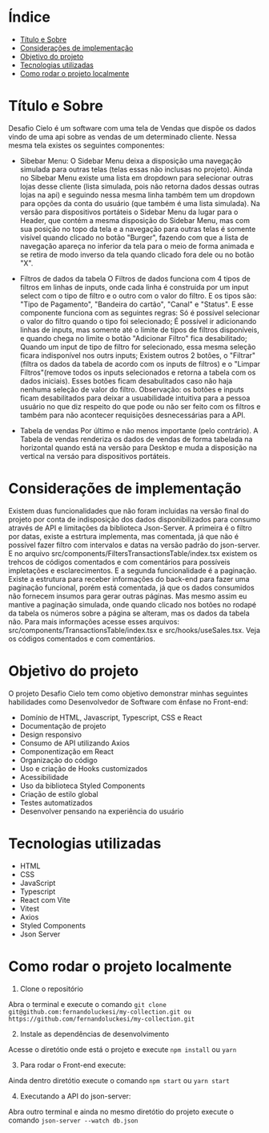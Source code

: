 # Índice

- [Título e Sobre](#titulo-e-sobre)
- [Considerações de implementação](#consideracoes-de-implementacao)
- [Objetivo do projeto](#objetivo-do-projeto)
- [Tecnologias utilizadas](#tecnologias-utilizadas)
- [Como rodar o projeto localmente](#como-rodar-o-projeto-localmente)

# Título e Sobre

Desafio Cielo é um software com uma tela de Vendas que dispõe os dados vindo de uma api sobre as vendas de um determinado cliente. Nessa mesma tela existes os seguintes componentes:

- Sibebar Menu:
  O Sidebar Menu deixa a disposição uma navegação simulada para outras telas (telas essas não inclusas no projeto). Ainda no Sibebar Menu existe uma lista em dropdown para selecionar outras lojas desse cliente (lista simulada, pois não retorna dados dessas outras lojas na api) e seguindo nessa mesma linha também tem um dropdown para opções da conta do usuário (que também é uma lista simulada). Na versão para dispositivos portáteis o Sidebar Menu da lugar para o Header, que contém a mesma disposição do Sidebar Menu, mas com sua posição no topo da tela e a navegação para outras telas é somente visível quando clicado no botão "Burger", fazendo com que a lista de navegação apareça no inferior da tela para o meio de forma animada e se retira de modo inverso da tela quando clicado fora dele ou no botão "X".

- Filtros de dados da tabela
  O Filtros de dados funciona com 4 tipos de filtros em linhas de inputs, onde cada linha é construida por um input select com o tipo de filtro e o outro com o valor do filtro. E os tipos são: "Tipo de Pagamento", "Bandeira do cartão", "Canal" e "Status". E esse componente funciona com as seguintes regras: Só é possível selecionar o valor do filtro quando o tipo foi selecionado; É possível ir adicionando linhas de inputs, mas somente até o limite de tipos de filtros disponíveis, e quando chega no limite o botão "Adicionar Filtro" fica desabilitado; Quando um input de tipo de filtro for selecionado, essa mesma seleção ficara indisponível nos outrs inputs; Existem outros 2 botões, o "Filtrar"(filtra os dados da tabela de acordo com os inputs de filtros) e o "Limpar Filtros"(remove todos os inputs selecionados e retorna a tabela com os dados iniciais). Esses botões ficam desabulitados caso não haja nenhuma seleção de valor do filtro.
  Observação: os botões e inputs ficam desabilitados para deixar a usuabilidade intuitiva para a pessoa usuário no que diz respeito do que pode ou não ser feito com os filtros e também para não acontecer requisições desnecessárias para a API.

- Tabela de vendas
  Por último e não menos importante (pelo contrário). A Tabela de vendas renderiza os dados de vendas de forma tabelada na horizontal quando está na versão para Desktop e muda a disposição na vertical na versáo para dispositivos portáteis.

# Considerações de implementação

Existem duas funcionalidades que não foram incluidas na versão final do projeto por conta de indisposição dos dados disponibilizados para consumo através de API e limitações da biblioteca Json-Server. A primeira é o filtro por datas, existe a estrtura implementa, mas comentada, já que não é possível fazer filtro com intervalos e datas na versão padrão do json-server. E no arquivo src/components/FiltersTransactionsTable/index.tsx existem os trehcos de códigos comentados e com comentários para possíveis impletações e esclarecimentos. E a segunda funcionalidade é a paginação. Existe a estrutura para receber informações do back-end para fazer uma paginação funcional, porém está comentada, já que os dados consumidos não fornecem insumos para gerar outras páginas. Mas mesmo assim eu mantive a paginação simulada, onde quando clicado nos botões no rodapé da tabela os números sobre a página se alteram, mas os dados da tabela não. Para mais informações acesse esses arquivos: src/components/TransactionsTable/index.tsx e src/hooks/useSales.tsx. Veja os códigos comentados e com comentários.

# Objetivo do projeto

O projeto Desafio Cielo tem como objetivo demonstrar minhas seguintes habilidades como Desenvolvedor de Software com ênfase no Front-end:

- Domínio de HTML, Javascript, Typescript, CSS e React
- Documentação de projeto
- Design responsivo
- Consumo de API utilizando Axios
- Componentização em React
- Organização do código
- Uso e criação de Hooks customizados
- Acessibilidade
- Uso da biblioteca Styled Components
- Criação de estilo global
- Testes automatizados
- Desenvolver pensando na experiência do usuário

# Tecnologias utilizadas

- HTML
- CSS
- JavaScript
- Typescript
- React com Vite
- Vitest
- Axios
- Styled Components
- Json Server

# Como rodar o projeto localmente

1. Clone o repositório

Abra o terminal e execute o comando `git clone git@github.com:fernandoluckesi/my-collection.git ou https://github.com/fernandoluckesi/my-collection.git`

2. Instale as dependências de desenvolvimento

Acesse o diretótio onde está o projeto e execute `npm install` ou `yarn`

3. Para rodar o Front-end execute:

Ainda dentro diretótio execute o comando `npm start` ou `yarn start`

4. Executando a API do json-server:

Abra outro terminal e ainda no mesmo diretótio do projeto execute o comando `json-server --watch db.json`
